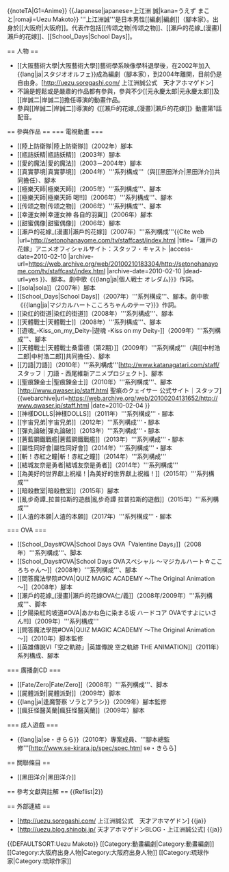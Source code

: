 {{noteTA|G1=Anime}}
{{Japanese|japanese=上江洲 誠|kana=うえず まこと|romaji=Uezu Makoto}}
'''上江洲誠'''是日本男性[[編劇|編劇]]（腳本家）。出身於[[大阪府|大阪府]]。代表作包括[[传颂之物|传颂之物]]、[[瀨戶的花嫁_(漫畫)|瀨戶的花嫁]]、[[School_Days|School Days]]。

== 人物 ==
* [[大阪藝術大學|大阪藝術大學]]藝術學系映像學科退學後，在2002年加入{{lang|ja|スタジオオルフェ}}成為編劇（腳本家），到2004年離開，目前仍是自由身。<ref name="uezu">[http://uezu.soregashi.com/ 上江洲誠公式　天才アホマゲドン]</ref>
* 不論是輕鬆或是嚴肅的作品都有參與，參與不少[[元永慶太郎|元永慶太郎]]及[[岸誠二|岸誠二]]擔任導演的動畫作品。
* 參與[[岸誠二|岸誠二]]導演的《[[瀨戶的花嫁_(漫畫)|瀨戶的花嫁]]》動畫第1話配音。

== 參與作品 ==
=== 電視動畫 ===
* [[陸上防衛隊|陸上防衛隊]]（2002年）腳本
* [[瓶詰妖精|瓶詰妖精]]（2003年）腳本
* [[愛的魔法|愛的魔法]]（2003－2004年）腳本
* [[真實夢境|真實夢境]]（2004年）'''系列構成'''（與[[黑田洋介|黑田洋介]]共同擔任）、腳本
* [[極樂天師|極樂天師]]（2005年）'''系列構成'''、腳本
* [[極樂天師|極樂天師 喝!!]]（2006年）'''系列構成'''、腳本
* [[传颂之物|传颂之物]]（2006年）'''系列構成'''、腳本
* [[幸運女神|幸運女神 各自的羽翼]]（2006年）腳本
* [[甜蜜偶像|甜蜜偶像]]（2006年）腳本
* [[瀨戶的花嫁_(漫畫)|瀨戶的花嫁]]（2007年）'''系列構成'''<ref name="setonohanayome_staffcast">{{Cite web |url=http://setonohanayome.com/tv/staffcast/index.html |title=「瀬戸の花嫁」アニメオフィシャルサイト：スタッフ・キャスト |access-date=2010-02-10 |archive-url=https://web.archive.org/web/20100210183304/http://setonohanayome.com/tv/staffcast/index.html |archive-date=2010-02-10 |dead-url=yes }}</ref>、腳本。劇中歌《{{lang|ja|個人戦士 オレダム}}》作詞。
* [[sola|sola]]（2007年）腳本
* [[School_Days|School Days]]（2007年）'''系列構成'''、腳本。劇中歌《{{lang|ja|マジカルハートこころちゃんのテーマ}}》作詞。
* [[染红的街道|染红的街道]]（2008年）'''系列構成'''、腳本
* [[天體戰士|天體戰士]]（2008年）'''系列構成'''、腳本
* [[遊魂_-Kiss_on_my_Deity-|遊魂 -Kiss on my Deity-]]（2009年）'''系列構成'''、腳本
* [[天體戰士|天體戰士桑雷德（第2期）]]（2009年）'''系列構成'''（與[[中村浩二郎|中村浩二郎]]共同擔任）、腳本
* [[刀語|刀語]]（2010年）'''系列構成'''<ref name="katanagatari_staff">[http://www.katanagatari.com/staff/ スタッフ｜刀語 - 西尾維新アニメプロジェクト]</ref>、腳本
* [[聖痕鍊金士|聖痕鍊金士]]（2010年）'''系列構成'''、腳本<ref name="qwaser_staff">[http://www.qwaser.jp/staff.html 聖痕のクェイサー 公式サイト｜スタッフ] {{webarchive|url=https://web.archive.org/web/20100204131652/http://www.qwaser.jp/staff.html |date=2010-02-04 }}</ref>
* [[神樣DOLLS|神樣DOLLS]]（2011年）'''系列構成'''・腳本
* [[宇宙兄弟|宇宙兄弟]]（2012年）'''系列構成'''・腳本
* [[彈丸論破|彈丸論破]]（2013年）'''系列構成'''・腳本
* [[蒼藍鋼鐵戰艦|蒼藍鋼鐵戰艦]]（2013年）'''系列構成'''・腳本
* [[屬性同好會|屬性同好會]]（2014年）'''系列構成'''・腳本
* [[斬！赤紅之瞳|斬！赤紅之瞳]]（2014年）'''系列構成'''
* [[結城友奈是勇者|結城友奈是勇者]]（2014年）'''系列構成'''
* [[為美好的世界獻上祝福！|為美好的世界獻上祝福！]]（2015年）'''系列構成'''
* [[暗殺教室|暗殺教室]]（2015年）腳本
* [[亂步奇譚_拉普拉斯的遊戲|亂步奇譚 拉普拉斯的遊戲]]（2015年）'''系列構成'''
* [[人渣的本願|人渣的本願]]（2017年）'''系列構成'''・腳本

=== OVA ===
* [[School_Days#OVA|School Days OVA「Valentine Days」]]（2008年）'''系列構成'''、脚本
* [[School_Days#OVA|School Days OVAスペシャル 〜マジカルハート☆こころちゃん〜]]（2008年）'''系列構成'''、腳本
* [[問答魔法學院#OVA|QUIZ MAGIC ACADEMY ～The Original Animation～]]（2008年）腳本
* [[瀨戶的花嫁_(漫畫)|瀨戶的花嫁OVA仁/義]]（2008年/2009年）'''系列構成'''、脚本
* [[夕陽染紅的坡道#OVA|あかね色に染まる坂 ハードコア OVAですよにいさん!!]]（2009年）'''系列構成'''
* [[問答魔法學院#OVA|QUIZ MAGIC ACADEMY ～The Original Animation～]]（2010年）脚本監修
* [[英雄傳說VI「空之軌跡」|英雄傳說 空之軌跡 THE ANIMATION]]（2011年）系列構成、腳本

=== 廣播劇CD ===
* [[Fate/Zero|Fate/Zero]]（2008年）'''系列構成'''、脚本
* [[屍體派對|屍體派對]]（2009年）脚本
* {{lang|ja|逢魔警察 ソラとアラシ}}（2009年）腳本監修
* [[瘋狂怪醫芙蘭|瘋狂怪醫芙蘭]]（2009年）腳本

=== 成人遊戲 ===
* {{lang|ja|se・きらら}}（2010年）專案成員、'''腳本總監修'''<ref name="sekirara_spec">[http://www.se-kirara.jp/spec/spec.html se・きらら]</ref>

== 關聯條目 ==
* [[黑田洋介|黑田洋介]]

== 參考文獻與註解 ==
{{Reflist|2}}

== 外部連結 ==
* [http://uezu.soregashi.com/ 上江洲誠公式　天才アホマゲドン] {{ja}}
* [http://uezu.blog.shinobi.jp/ 天才アホマゲドンBLOG・上江洲誠公式] {{ja}}

{{DEFAULTSORT:Uezu Makoto}}
[[Category:動畫編劇|Category:動畫編劇]]
[[Category:大阪府出身人物|Category:大阪府出身人物]]
[[Category:琉球作家|Category:琉球作家]]